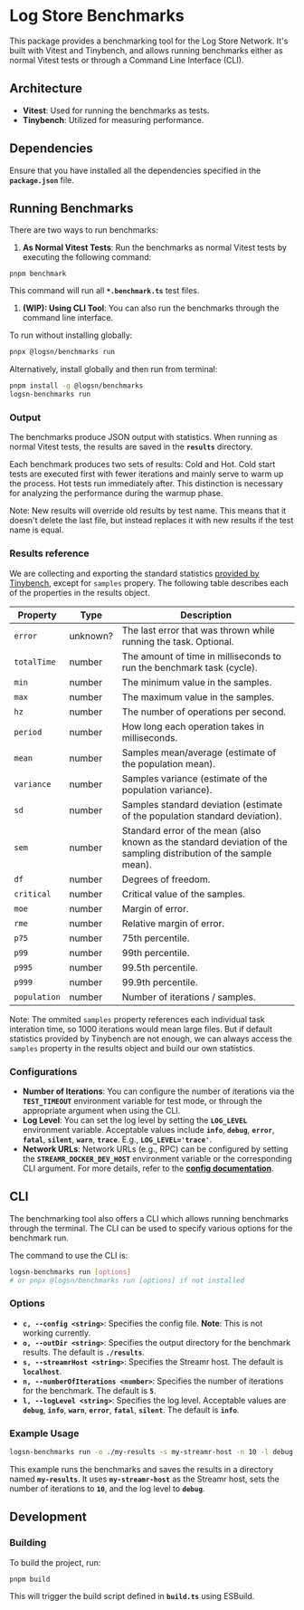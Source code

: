 # **Log Store Benchmarks**

This package provides a benchmarking tool for the Log Store Network. It's built with Vitest and Tinybench, and allows running benchmarks either as normal Vitest tests or through a Command Line Interface (CLI).

## **Architecture**

- **Vitest**: Used for running the benchmarks as tests.
- **Tinybench**: Utilized for measuring performance.

## **Dependencies**

Ensure that you have installed all the dependencies specified in the **`package.json`** file.

## **Running Benchmarks**

There are two ways to run benchmarks:

1. **As Normal Vitest Tests**: Run the benchmarks as normal Vitest tests by executing the following command:

```
pnpm benchmark
```

This command will run all **`*.benchmark.ts`** test files.

1. **(WIP): Using CLI Tool**: You can also run the benchmarks through the command line interface.

To run without installing globally:

```sh
pnpx @logsn/benchmarks run
```

Alternatively, install globally and then run from terminal:

```sh
pnpm install -g @logsn/benchmarks
logsn-benchmarks run
```

### **Output**

The benchmarks produce JSON output with statistics. When running as normal Vitest tests, the results are saved in the **`results`** directory.

Each benchmark produces two sets of results: Cold and Hot. Cold start tests are executed first with fewer iterations and mainly serve to warm up the process. Hot tests run immediately after. This distinction is necessary for analyzing the performance during the warmup phase.

Note: New results will override old results by test name. This means that it doesn't delete the last file, but instead replaces it with new results if the test name is equal.

### **Results reference**

We are collecting and exporting the standard statistics [provided by Tinybench](https://github.com/tinylibs/tinybench#taskresult), except for `samples` propery. The following table describes each of the properties in the results object.

| Property     | Type     | Description                                                                                                        |
| ------------ | -------- | ------------------------------------------------------------------------------------------------------------------ |
| `error`      | unknown? | The last error that was thrown while running the task. Optional.                                                   |
| `totalTime`  | number   | The amount of time in milliseconds to run the benchmark task (cycle).                                              |
| `min`        | number   | The minimum value in the samples.                                                                                  |
| `max`        | number   | The maximum value in the samples.                                                                                  |
| `hz`         | number   | The number of operations per second.                                                                               |
| `period`     | number   | How long each operation takes in milliseconds.                                                                     |
| `mean`       | number   | Samples mean/average (estimate of the population mean).                                                            |
| `variance`   | number   | Samples variance (estimate of the population variance).                                                            |
| `sd`         | number   | Samples standard deviation (estimate of the population standard deviation).                                        |
| `sem`        | number   | Standard error of the mean (also known as the standard deviation of the sampling distribution of the sample mean). |
| `df`         | number   | Degrees of freedom.                                                                                                |
| `critical`   | number   | Critical value of the samples.                                                                                     |
| `moe`        | number   | Margin of error.                                                                                                   |
| `rme`        | number   | Relative margin of error.                                                                                          |
| `p75`        | number   | 75th percentile.                                                                                                   |
| `p99`        | number   | 99th percentile.                                                                                                   |
| `p995`       | number   | 99.5th percentile.                                                                                                 |
| `p999`       | number   | 99.9th percentile.                                                                                                 |
| `population` | number   | Number of iterations / samples.                                                                                    |

Note: The ommited `samples` property references each individual task interation time, so 1000 iterations would mean large files.
But if default statistics provided by Tinybench are not enough, we can always access the `samples` property in the results object and build our own statistics.

### **Configurations**

- **Number of Iterations**: You can configure the number of iterations via the **`TEST_TIMEOUT`** environment variable for test mode, or through the appropriate argument when using the CLI.
- **Log Level**: You can set the log level by setting the **`LOG_LEVEL`** environment variable. Acceptable values include **`info`**, **`debug`**, **`error`**, **`fatal`**, **`silent`**, **`warn`**, **`trace`**. E.g., **`LOG_LEVEL='trace'`**.
- **Network URLs**: Network URLs (e.g., RPC) can be configured by setting the **`STREAMR_DOCKER_DEV_HOST`** environment variable or the corresponding CLI argument. For more details, refer to the **[config documentation](https://github.com/usherlabs/streamr-network/blob/main/packages/client/src/ConfigTest.ts)**.

## **CLI**

The benchmarking tool also offers a CLI which allows running benchmarks through the terminal. The CLI can be used to specify various options for the benchmark run.

The command to use the CLI is:

```sh
logsn-benchmarks run [options]
# or pnpx @logsn/benchmarks run [options] if not installed
```

### **Options**

- **`c, --config <string>`**: Specifies the config file. **Note**: This is not working currently.
- **`o, --outDir <string>`**: Specifies the output directory for the benchmark results. The default is **`./results`**.
- **`s, --streamrHost <string>`**: Specifies the Streamr host. The default is **`localhost`**.
- **`n, --numberOfIterations <number>`**: Specifies the number of iterations for the benchmark. The default is **`5`**.
- **`l, --logLevel <string>`**: Specifies the log level. Acceptable values are **`debug`**, **`info`**, **`warn`**, **`error`**, **`fatal`**, **`silent`**. The default is **`info`**.

### **Example Usage**

```sh
logsn-benchmarks run -o ./my-results -s my-streamr-host -n 10 -l debug
```

This example runs the benchmarks and saves the results in a directory named **`my-results`**. It uses **`my-streamr-host`** as the Streamr host, sets the number of iterations to **`10`**, and the log level to **`debug`**.

## **Development**

### **Building**

To build the project, run:

```sh
pnpm build
```

This will trigger the build script defined in **`build.ts`** using ESBuild.
